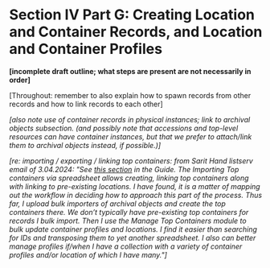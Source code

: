 # Section IV Part G: Creating Location and Container Records, and Location and Container Profiles

**[incomplete draft outline; what steps are present are not necessarily in order]**

[Throughout: remember to also explain how to spawn records from other records and how to link records to each other]

*[also note use of container records in physical instances; link to archival objects subsection.  (and possibly note that accessions and top-level resources can have container instances, but that we prefer to attach/link them to archival objects instead, if possible.)]*

*[re: importing / exporting / linking top containers: from Sarit Hand listserv email of 3.04.2024: "See [this section](https://urldefense.com/v3/__https://archivesspace.atlassian.net/wiki/spaces/ArchivesSpaceUserManual/pages/890339531/Importing*and*Exporting*Data__;Kysr!!PvDODwlR4mBZyAb0!SFTUyLpIthrto6SIgDZ8UPFpCn1cBSEq3qwGTF89b0mp1X0LWlpL7kPFxzyUtKtkhGdo25pvHVWO3cH3xpDzQEqiuFi3v6Pe9w$) in the Guide. The Importing Top containers via spreadsheet allows creating, linking top containers along with linking to pre-existing locations. I have found, it is a matter of mapping out the workflow in deciding how to approach this part of the process. Thus far, I upload bulk importers of archival objects and create the top containers there. We don’t typically have pre-existing top containers for records I bulk import. Then I use the Manage Top Containers module to bulk update container profiles and locations. I find it easier than searching for IDs and transposing them to yet another spreadsheet. I also can better manage profiles if/when I have a collection with a variety of container profiles and/or location of which I have many."]*
